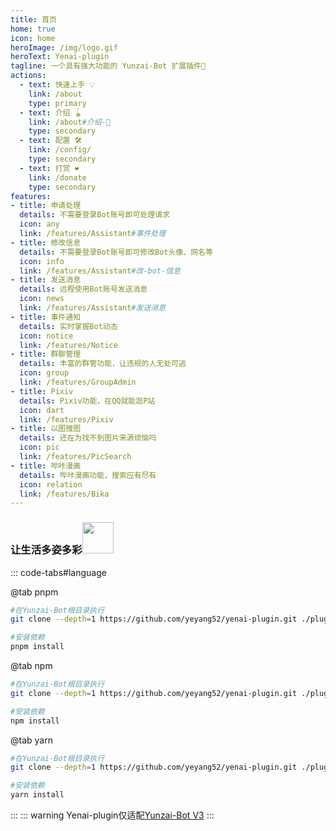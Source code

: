 ```yaml
---
title: 首页
home: true
icon: home
heroImage: /img/logo.gif
heroText: Yenai-plugin
tagline: 一个具有强大功能的 Yunzai-Bot 扩展插件🐏
actions:
  - text: 快速上手 💡
    link: /about
    type: primary
  - text: 介绍 🪀
    link: /about#介绍-👀
    type: secondary
  - text: 配置 🛠
    link: /config/
    type: secondary
  - text: 打赏 ❤️
    link: /donate
    type: secondary
features:
- title: 申请处理
  details: 不需要登录Bot账号即可处理请求
  icon: any
  link: /features/Assistant#事件处理
- title: 修改信息
  details: 不需要登录Bot账号即可修改Bot头像、网名等
  icon: info
  link: /features/Assistant#改-bot-信息
- title: 发送消息
  details: 远程使用Bot账号发送消息
  icon: news
  link: /features/Assistant#发送消息
- title: 事件通知
  details: 实时掌握Bot动态
  icon: notice
  link: /features/Notice
- title: 群聊管理
  details: 丰富的群管功能，让违规的人无处可逃
  icon: group
  link: /features/GroupAdmin
- title: Pixiv
  details: Pixiv功能，在QQ就能逛P站
  icon: dart
  link: /features/Pixiv
- title: 以图搜图
  details: 还在为找不到图片来源烦恼吗
  icon: pic
  link: /features/PicSearch
- title: 哔咔漫画
  details: 哔咔漫画功能，搜索应有尽有
  icon: relation
  link: /features/Bika
---
```


### 让生活多姿多彩<img src="https://media.giphy.com/media/mGcNjsfWAjY5AEZNw6/giphy.gif" width="50">

::: code-tabs#language

@tab pnpm

```sh
#在Yunzai-Bot根目录执行
git clone --depth=1 https://github.com/yeyang52/yenai-plugin.git ./plugins/yenai-plugin

#安装依赖
pnpm install
```

@tab npm 

```sh
#在Yunzai-Bot根目录执行
git clone --depth=1 https://github.com/yeyang52/yenai-plugin.git ./plugins/yenai-plugin

#安装依赖
npm install
```

@tab yarn

```sh
#在Yunzai-Bot根目录执行
git clone --depth=1 https://github.com/yeyang52/yenai-plugin.git ./plugins/yenai-plugin

#安装依赖
yarn install
```
:::
::: warning
Yenai-plugin仅适配[Yunzai-Bot V3](https://gitee.com/Le-niao/Yunzai-Bot)
:::
